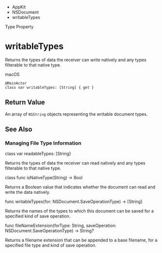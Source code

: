 

- AppKit
- NSDocument
-  writableTypes 

Type Property

# writableTypes

Returns the types of data the receiver can write natively and any types filterable to that native type.

macOS

``` source
@MainActor
class var writableTypes: [String] { get }
```

## Return Value

An array of `NSString` objects representing the writable document types.

## See Also

### Managing File Type Information

class var readableTypes: [String]

Returns the types of data the receiver can read natively and any types filterable to that native type.

class func isNativeType(String) -> Bool

Returns a Boolean value that indicates whether the document can read and write the data natively.

func writableTypes(for: NSDocument.SaveOperationType) -> [String]

Returns the names of the types to which this document can be saved for a specified kind of save operation.

func fileNameExtension(forType: String, saveOperation: NSDocument.SaveOperationType) -> String?

Returns a filename extension that can be appended to a base filename, for a specified file type and kind of save operation.

